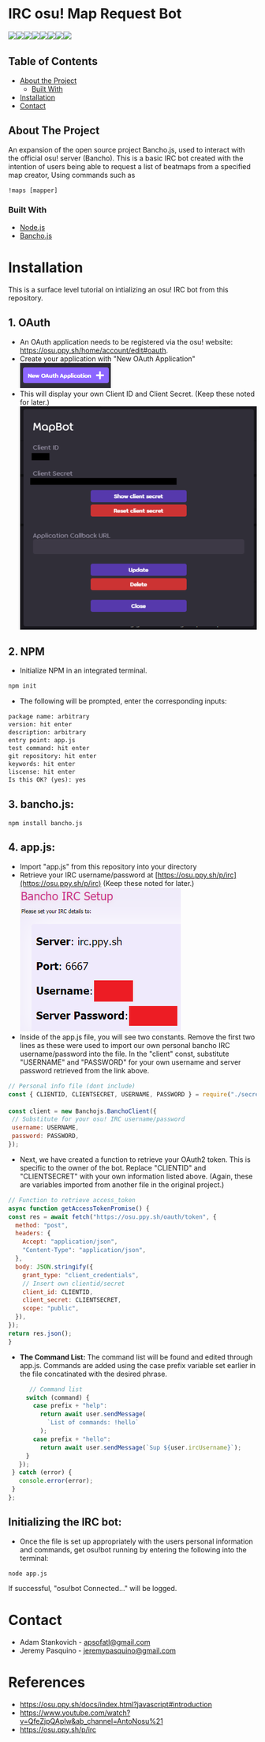 # IRC osu! Map Request Bot

[![](https://sourcerer.io/fame/apsofatl/apsofatl/OsuMapBot/images/0)](https://sourcerer.io/fame/apsofatl/apsofatl/OsuMapBot/links/0)[![](https://sourcerer.io/fame/apsofatl/apsofatl/OsuMapBot/images/1)](https://sourcerer.io/fame/apsofatl/apsofatl/OsuMapBot/links/1)[![](https://sourcerer.io/fame/apsofatl/apsofatl/OsuMapBot/images/2)](https://sourcerer.io/fame/apsofatl/apsofatl/OsuMapBot/links/2)[![](https://sourcerer.io/fame/apsofatl/apsofatl/OsuMapBot/images/3)](https://sourcerer.io/fame/apsofatl/apsofatl/OsuMapBot/links/3)[![](https://sourcerer.io/fame/apsofatl/apsofatl/OsuMapBot/images/4)](https://sourcerer.io/fame/apsofatl/apsofatl/OsuMapBot/links/4)[![](https://sourcerer.io/fame/apsofatl/apsofatl/OsuMapBot/images/5)](https://sourcerer.io/fame/apsofatl/apsofatl/OsuMapBot/links/5)[![](https://sourcerer.io/fame/apsofatl/apsofatl/OsuMapBot/images/6)](https://sourcerer.io/fame/apsofatl/apsofatl/OsuMapBot/links/6)[![](https://sourcerer.io/fame/apsofatl/apsofatl/OsuMapBot/images/7)](https://sourcerer.io/fame/apsofatl/apsofatl/OsuMapBot/links/7)

## Table of Contents

* [About the Project](#about-the-project)
  * [Built With](#built-with)
* [Installation](#installation)
* [Contact](#contact)

## About The Project

An expansion of the open source project Bancho.js, used to interact with the official osu! server (Bancho). This is a basic IRC bot created with the intention of users being able to request a list of beatmaps from a specified map creator, Using commands such as 
```
!maps [mapper]
```

### Built With
* [Node.js](https://nodejs.org/en/)
* [Bancho.js](https://bancho.js.org/)

# Installation

This is a surface level tutorial on intializing an osu! IRC bot from this repository.

## 1. OAuth
- An OAuth application needs to be registered via the osu! website: https://osu.ppy.sh/home/account/edit#oauth. 
- Create your application with "New OAuth Application" <br> ![OAuth](/tutorial/newoauth.png)
- This will display your own Client ID and Client Secret. (Keep these noted for later.) <br> ![OAuth2](/tutorial/newoauth2.png)

## 2. NPM
 - Initialize NPM in an integrated terminal. 
```js
npm init
```
 - The following will be prompted, enter the corresponding inputs:
```
package name: arbitrary
version: hit enter
description: arbitrary
entry point: app.js
test command: hit enter
git repository: hit enter
keywords: hit enter
liscense: hit enter
Is this OK? (yes): yes
```

## 3. bancho.js:
```
npm install bancho.js
```
## 4. app.js:
 - Import "app.js" from this repository into your directory
 - Retrieve your IRC username/password at [https://osu.ppy.sh/p/irc](https://osu.ppy.sh/p/irc) (Keep these noted for later.) <br> ![ircsetup](/tutorial/ircsetup.png)
 - Inside of the app.js file, you will see two constants. Remove the first two lines as these were used to import our own personal bancho IRC username/password into the file. In the "client" const, substitute "USERNAME" and "PASSWORD" for your own username and server password retrieved from the link above.
 ```js
 // Personal info file (dont include)
const { CLIENTID, CLIENTSECRET, USERNAME, PASSWORD } = require("./secret");

const client = new Banchojs.BanchoClient({
  // Substitute for your osu! IRC username/password
  username: USERNAME,
  password: PASSWORD,
});
 ```
  - Next, we have created a function to retrieve your OAuth2 token. This is specific to the owner of the bot. Replace "CLIENTID" and "CLIENTSECRET" with your own information listed above. (Again, these are variables imported from another file in the original project.)
  ```js
  // Function to retrieve access_token
async function getAccessTokenPromise() {
  const res = await fetch("https://osu.ppy.sh/oauth/token", {
    method: "post",
    headers: {
      Accept: "application/json",
      "Content-Type": "application/json",
    },
    body: JSON.stringify({
      grant_type: "client_credentials",
      // Insert own clientid/secret
      client_id: CLIENTID,
      client_secret: CLIENTSECRET,
      scope: "public",
    }),
  });
  return res.json();
}
  ```
 - **The Command List:** The command list will be found and edited through app.js. Commands are added using the case prefix variable set earlier in the file concatinated with the desired phrase.
 ```js
       // Command list
      switch (command) {
        case prefix + "help":
          return await user.sendMessage(
            `List of commands: !hello`
          );
        case prefix + "hello":
          return await user.sendMessage(`Sup ${user.ircUsername}`);
      }
    });
  } catch (error) {
    console.error(error);
  }
};
 ```
## Initializing the IRC bot:
 -  Once the file is set up appropriately with the users personal information and commands, get osu!bot running by entering the following into the terminal:
 ```
 node app.js
 ```
 If successful, "osu!bot Connected..." will be logged.

# Contact

* Adam Stankovich - apsofatl@gmail.com
* Jeremy Pasquino - jeremypasquino@gmail.com

# References

* https://osu.ppy.sh/docs/index.html?javascript#introduction
* https://www.youtube.com/watch?v=QfeZjpQApIw&ab_channel=AntoNosu%21
* https://osu.ppy.sh/p/irc
